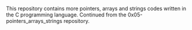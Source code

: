 This repository contains more pointers, arrays and strings codes written in the C programming language. Continued from the 0x05-pointers_arrays_strings repository.